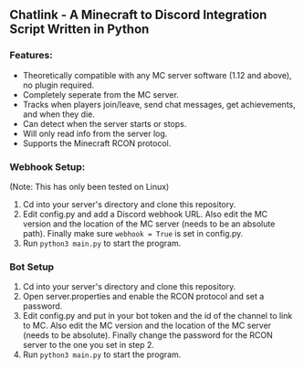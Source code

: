 ## Chatlink - A Minecraft to Discord Integration Script Written in Python

### Features:
 - Theoretically compatible with any MC server software (1.12 and above), no plugin required.
 - Completely seperate from the MC server.
 - Tracks when players join/leave, send chat messages, get achievements, and when they die.
 - Can detect when the server starts or stops.
 - Will only read info from the server log.
 - Supports the Minecraft RCON protocol.

### Webhook Setup:
(Note: This has only been tested on Linux)
1. Cd into your server's directory and clone this repository.
2. Edit config.py and add a Discord webhook URL. Also edit the MC version and the location of the MC server (needs to be an absolute path). Finally make sure `webhook = True` is set in config.py.
4. Run `python3 main.py` to start the program.

### Bot Setup
1. Cd into your server's directory and clone this repository.
2. Open server.properties and enable the RCON protocol and set a password.
3. Edit config.py and put in your bot token and the id of the channel to link to MC. Also edit the MC version and the location of the MC server (needs to be absolute). Finally change the password for the RCON server to the one you set in step 2.
4. Run `python3 main.py` to start the program.